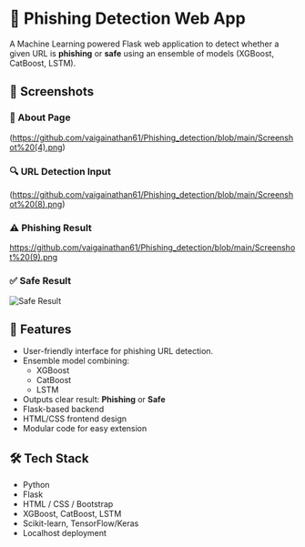 # 🔐 Phishing Detection Web App

A Machine Learning powered Flask web application to detect whether a given URL is **phishing** or **safe** using an ensemble of models (XGBoost, CatBoost, LSTM).

## 📸 Screenshots

### 🧠 About Page
(https://github.com/vaigainathan61/Phishing_detection/blob/main/Screenshot%20(4).png)

### 🔍 URL Detection Input
(https://github.com/vaigainathan61/Phishing_detection/blob/main/Screenshot%20(8).png)

### ⚠️ Phishing Result
https://github.com/vaigainathan61/Phishing_detection/blob/main/Screenshot%20(9).png

### ✅ Safe Result
![Safe Result](./screenshots/safe.png)

## 🚀 Features

- User-friendly interface for phishing URL detection.
- Ensemble model combining:
  - XGBoost
  - CatBoost
  - LSTM
- Outputs clear result: **Phishing** or **Safe**
- Flask-based backend
- HTML/CSS frontend design
- Modular code for easy extension

## 🛠️ Tech Stack

- Python
- Flask
- HTML / CSS / Bootstrap
- XGBoost, CatBoost, LSTM
- Scikit-learn, TensorFlow/Keras
- Localhost deployment
